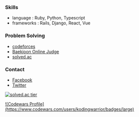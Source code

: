 ### Skills

* language : Ruby, Python, Typescript
* frameworks : Rails, Django, React, Vue

### Problem Solving

* [codeforces](https://codeforces.com/users/malkoring)
* [Baekjoon Online Judge](https://acmicpc.net/user/malkoring)
* [solved.ac](https://solved.ac/malkoring)

### Contact
* [Facebook](https://fb.com/kodingwarrior)
* [Twitter](https://twitter.com/kodingwarrior)

<p align="center">
  <a href="https://solved.ac/malkoring">
    
  ![solved.ac tier](http://mazassumnida.wtf/api/generate_badge?boj=malkoring)

  </a>
  <a href="https://www.codewars.com/users/kodingwarrior">
    ![Codewars Profile](https://www.codewars.com/users/kodingwarrior/badges/large)
  </a>
</p>
